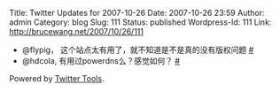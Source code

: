 Title: Twitter Updates for 2007-10-26
Date: 2007-10-26 23:59
Author: admin
Category: blog
Slug: 111
Status: published
Wordpress-Id: 111
Link: http://brucewang.net/2007/10/26/111

-   @flypig， 这个站点太有用了，就不知道是不是真的没有版权问题
    [\#](http://twitter.com/number5/statuses/364544802)
-   @hdcola, 有用过powerdns么？感觉如何？
    [\#](http://twitter.com/number5/statuses/364653722)

Powered by [Twitter Tools](http://alexking.org/projects/wordpress).
